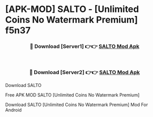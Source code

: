 # [APK-MOD] SALTO - [Unlimited Coins No Watermark Premium] f5n37



<div align="center">
<h3>🔴 Download [Server1] 👉👉 <a href="https://momento.my/?title=SALTO">SALTO Mod Apk</a></h3><br>

<h3>🔴 Download [Server2] 👉👉 <a href="https://momento.my/?title=SALTO">SALTO Mod Apk</a></h3>
</div>



Download SALTO 

Free APK MOD SALTO [Unlimited Coins No Watermark Premium]

Download SALTO [Unlimited Coins No Watermark Premium] Mod For Android
